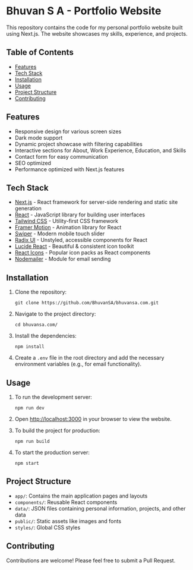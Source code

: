 # Bhuvan S A - Portfolio Website

This repository contains the code for my personal portfolio website built using Next.js. The website showcases my skills, experience, and projects.

## Table of Contents

- [Features](#features)
- [Tech Stack](#tech-stack)
- [Installation](#installation)
- [Usage](#usage)
- [Project Structure](#project-structure)
- [Contributing](#contributing)

## Features

- Responsive design for various screen sizes
- Dark mode support
- Dynamic project showcase with filtering capabilities
- Interactive sections for About, Work Experience, Education, and Skills
- Contact form for easy communication
- SEO optimized
- Performance optimized with Next.js features

## Tech Stack

- [Next.js](https://nextjs.org/) - React framework for server-side rendering and static site generation
- [React](https://reactjs.org/) - JavaScript library for building user interfaces
- [Tailwind CSS](https://tailwindcss.com/) - Utility-first CSS framework
- [Framer Motion](https://www.framer.com/motion/) - Animation library for React
- [Swiper](https://swiperjs.com/) - Modern mobile touch slider
- [Radix UI](https://www.radix-ui.com/) - Unstyled, accessible components for React
- [Lucide React](https://lucide.dev/) - Beautiful & consistent icon toolkit
- [React Icons](https://react-icons.github.io/react-icons/) - Popular icon packs as React components
- [Nodemailer](https://nodemailer.com/) - Module for email sending

## Installation

1. Clone the repository:

   ```
   git clone https://github.com/BhuvanSA/bhuvansa.com.git
   ```

2. Navigate to the project directory:

   ```
   cd bhuvansa.com/
   ```

3. Install the dependencies:

   ```
   npm install
   ```

4. Create a `.env` file in the root directory and add the necessary environment variables (e.g., for email functionality).

## Usage

1. To run the development server:

   ```
   npm run dev
   ```

2. Open [http://localhost:3000](http://localhost:3000) in your browser to view the website.

3. To build the project for production:

   ```
   npm run build
   ```

4. To start the production server:
   ```
   npm start
   ```

## Project Structure

- `app/`: Contains the main application pages and layouts
- `components/`: Reusable React components
- `data/`: JSON files containing personal information, projects, and other data
- `public/`: Static assets like images and fonts
- `styles/`: Global CSS styles

## Contributing

Contributions are welcome! Please feel free to submit a Pull Request.
